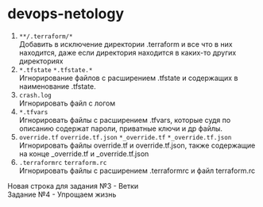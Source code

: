 # devops-netology
1. `**/.terraform/*`  
Добавить в исключение директории .terraform и все что в них находится, даже если директория находится в каких-то других
директориях
2. `*.tfstate` `*.tfstate.*`  
Игнорирование файлов с расширением .tfstate и содержащих в наименование .tfstate.
3. `crash.log`  
Игнорировать файл c логом
4. `*.tfvars`  
Игнорировать файлы с расширением .tfvars, которые судя по описанию содержат пароли, приватные ключи и др файлы.
5. `override.tf` `override.tf.json` `*_override.tf` `*_override.tf.json`  
Игнорировать файлы override.tf и override.tf.json, также содержащие на конце _override.tf и _override.tf.json
6. `.terraformrc` `terraform.rc`  
Игнорировать файлы с расширением .terraformrc и файл terraform.rc

Новая строка для задания №3 - Ветки   
Задание №4 - Упрощаем жизнь